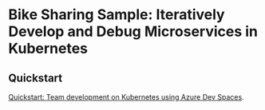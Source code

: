 # Bike Sharing Sample: Iteratively Develop and Debug Microservices in Kubernetes

## Quickstart
[Quickstart: Team development on Kubernetes using Azure Dev Spaces](#TBD).